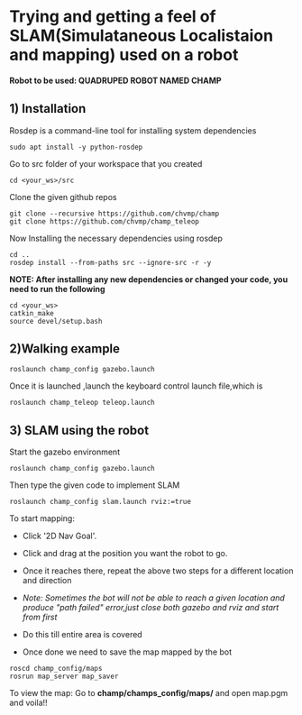 # Trying and getting a feel of SLAM(Simulataneous Localistaion and mapping) used on a robot

#### Robot to be used: QUADRUPED ROBOT NAMED CHAMP

## 1) Installation

Rosdep is a command-line tool for installing system dependencies
```
sudo apt install -y python-rosdep
```
Go to src folder of your workspace that you created
```
cd <your_ws>/src
```
Clone the given github repos

```
git clone --recursive https://github.com/chvmp/champ
git clone https://github.com/chvmp/champ_teleop
```
Now Installing the necessary dependencies using rosdep
```
cd ..
rosdep install --from-paths src --ignore-src -r -y
```

**NOTE: After installing any new dependencies or changed your code, you need to run the following**
```
cd <your_ws>
catkin_make
source devel/setup.bash
```
## 2)Walking example
```
roslaunch champ_config gazebo.launch
```
Once it is launched ,launch the keyboard control launch file,which is

```
roslaunch champ_teleop teleop.launch
```

## 3) SLAM using the robot

Start the gazebo environment
```
roslaunch champ_config gazebo.launch 
```

Then type the given code to implement SLAM
```
roslaunch champ_config slam.launch rviz:=true
```

To start mapping:

 - Click '2D Nav Goal'.

 - Click and drag at the position you want the robot to go.

 - Once it reaches there, repeat the above two steps for a different location and direction 
 
 - *Note: Sometimes the bot will not be able to reach a given location and produce "path failed" error,just close both gazebo and rviz and start from first*
 
 - Do this till entire area is covered
 
 - Once done we need to save the map mapped by the bot
 
 ```
 roscd champ_config/maps
 rosrun map_server map_saver
 ```
 
 To view the map:
   Go to **champ/champs_config/maps/** and open map.pgm and voila!!

